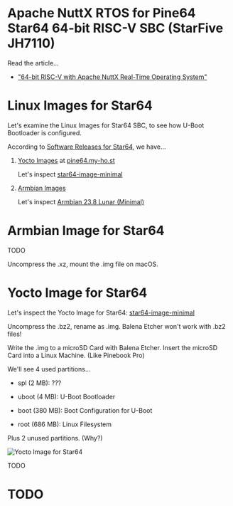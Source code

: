 # Apache NuttX RTOS for Pine64 Star64 64-bit RISC-V SBC (StarFive JH7110)

Read the article...

-   ["64-bit RISC-V with Apache NuttX Real-Time Operating System"](https://lupyuen.github.io/articles/riscv)

# Linux Images for Star64

Let's examine the Linux Images for Star64 SBC, to see how U-Boot Bootloader is configured.

According to [Software Releases for Star64](https://wiki.pine64.org/wiki/STAR64#Software_releases), we have...

1.  [Yocto Images](https://github.com/Fishwaldo/meta-pine64) at [pine64.my-ho.st](https://pine64.my-ho.st:8443/)

    Let's inspect [star64-image-minimal](https://pine64.my-ho.st:8443/star64-image-minimal-star64-1.2.wic.bz2)

1.  [Armbian Images](https://www.armbian.com/star64/)

    Let's inspect [Armbian 23.8 Lunar (Minimal)](https://github.com/armbianro/os/releases/download/23.8.0-trunk.56/Armbian_23.8.0-trunk.56_Star64_lunar_edge_5.15.0_minimal.img.xz)

# Armbian Image for Star64

TODO

Uncompress the .xz, mount the .img file on macOS.

# Yocto Image for Star64

Let's inspect the Yocto Image for Star64: [star64-image-minimal](https://pine64.my-ho.st:8443/star64-image-minimal-star64-1.2.wic.bz2)

Uncompress the .bz2, rename as .img. Balena Etcher won't work with .bz2 files!

Write the .img to a microSD Card with Balena Etcher. Insert the microSD Card into a Linux Machine. (Like Pinebook Pro)

We'll see 4 used partitions...

-   spl (2 MB): ???

-   uboot (4 MB): U-Boot Bootloader

-   boot (380 MB): Boot Configuration for U-Boot

-   root (686 MB): Linux Filesystem

Plus 2 unused partitions. (Why?)

![Yocto Image for Star64](https://lupyuen.github.io/images/star64-yocto.png)

TODO

# TODO
